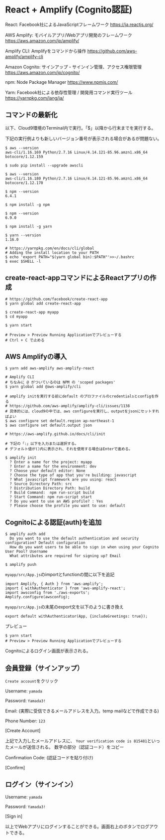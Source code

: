 # React + Amplify (Cognito認証)



React: Facebook社によるJavaScriptフレームワーク
https://ja.reactjs.org/

AWS Amplify: モバイルアプリ/Webアプリ開発のフレームワーク
https://aws.amazon.com/jp/amplify/

Amplify CLI: Amplifyをコマンドから操作
https://github.com/aws-amplify/amplify-cli

Amazon Cognito: サインアップ・サインイン管理、アクセス権限管理
https://aws.amazon.com/jp/cognito/

npm: Node Package Manager
https://www.npmjs.com/

Yarn: Facebook社による依存性管理 / 開発用コマンド実行ツール
https://yarnpkg.com/lang/ja/



## コマンドの最新化

以下、Cloud9環境のTerminal内で実行。「$」以降から行末までを実行する。

下記の実行例よりも新しいバージョン番号が表示される場合があるが問題ない。

```
$ aws --version
aws-cli/1.16.169 Python/2.7.16 Linux/4.14.121-85.96.amzn1.x86_64 botocore/1.12.159

$ sudo pip install --upgrade awscli

$ aws --version
aws-cli/1.16.180 Python/2.7.16 Linux/4.14.121-85.96.amzn1.x86_64 botocore/1.12.170

$ npm --version
6.4.1

$ npm install -g npm

$ npm --version
6.9.0

$ npm install -g yarn

$ yarn --version
1.16.0

# https://yarnpkg.com/en/docs/cli/global
# Adding the install location to your PATH
$ echo 'export PATH="$(yarn global bin):$PATH"'>>~/.bashrc 
$ exec $SHELL -l
```

## create-react-appコマンドによるReactアプリの作成

```
# https://github.com/facebook/create-react-app
$ yarn global add create-react-app

$ create-react-app myapp
$ cd myapp

$ yarn start

# Preview > Preview Running Applicationでプレビューする
# Ctrl + C で止める

```

## AWS Amplifyの導入

```
$ yarn add aws-amplify aws-amplify-react

# Amplify CLI
# ちなみに @ がついているのは NPM の 'scoped packages'
$ yarn global add @aws-amplify/cli

# amplify initを実行する前にdefault のプロファイルのcredentialsとconfigを作る
# https://github.com/aws-amplify/amplify-cli/issues/1138
# 具体的には、cloud9の中では、aws configureを実行し、outputをjsonにセットすればよい
$ aws configure set default.region ap-northeast-1
$ aws configure set default.output json

# https://aws-amplify.github.io/docs/cli/init

# 下記の「:」以下を入力または選択する。
# デフォルト値が()内に表示され、それを使用する場合はEnterで進める。

$ amplify init
  ? Enter a name for the project: myapp
  ? Enter a name for the environment: dev
  ? Choose your default editor: None
  ? Choose the type of app that you're building: javascript
  ? What javascript framework are you using: react
  ? Source Directory Path: src
  ? Distribution Directory Path: build
  ? Build Command:  npm run-script build
  ? Start Command: npm run-script start
  ? Do you want to use an AWS profile? : Yes
  ? Please choose the profile you want to use: default
```

## Cognitoによる認証(auth)を追加

```
$ amplify auth add
  Do you want to use the default authentication and security configuration? Default configuration
  How do you want users to be able to sign in when using your Cognito User Pool? Username
  What attributes are required for signing up? Email

$ amplify push
```

`myapp/src/App.js`のimportとfunctionの間に以下を追記

```
import Amplify, { Auth } from 'aws-amplify';
import { withAuthenticator } from 'aws-amplify-react';
import awsconfig from './aws-exports';
Amplify.configure(awsconfig);
```

`myapp/src/App.js`の末尾のexport文を以下のように書き換え

```
export default withAuthenticator(App, {includeGreetings: true});
```

プレビュー

```
$ yarn start
# Preview > Preview Running Applicationでプレビューする
```

Cognitoによるログイン画面が表示される。

## 会員登録（サインアップ）

`Create account`をクリック

Username: `yamada`

Password: `Yamada3!`

Email: (実際に受信できるメールアドレスを入力。temp mailなどで作成できる)

Phone Number: `123`

[Create Account]

上記で入力したメールアドレスに、
`Your verification code is 815481`といったメールが送信される。
数字の部分（認証コード）をコピー

Confirmation Code: (認証コードを貼り付け)

[Confirm]

## ログイン（サインイン）

Username: `yamada`

Password: `Yamada3!`

[Sign in]

以上でWebアプリにログインすることができる。画面右上のボタンでログアウトできる。

